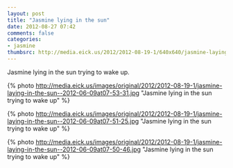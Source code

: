 ```yaml
---
layout: post
title: "Jasmine lying in the sun"
date: 2012-08-27 07:42
comments: false
categories: 
- jasmine
thumbsrc: http://media.eick.us/2012/2012-08-19-1/640x640/jasmine-laying-in-the-sun--2012-06-09at07-53-31.jpg
---
```

Jasmine lying in the sun trying to wake up.

{% photo http://media.eick.us/images/original/2012/2012-08-19-1/jasmine-laying-in-the-sun--2012-06-09at07-53-31.jpg "Jasmine lying in the sun trying to wake up" %}


{% photo http://media.eick.us/images/original/2012/2012-08-19-1/jasmine-laying-in-the-sun--2012-06-09at07-51-25.jpg "Jasmine lying in the sun trying to wake up" %}


{% photo http://media.eick.us/images/original/2012/2012-08-19-1/jasmine-laying-in-the-sun--2012-06-09at07-50-46.jpg "Jasmine lying in the sun trying to wake up" %}

